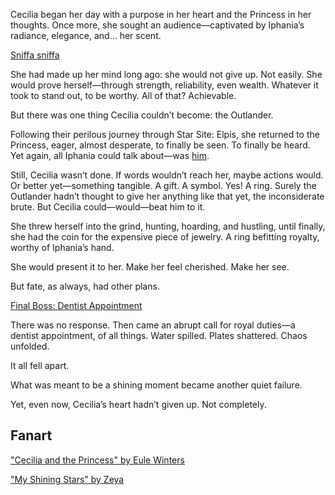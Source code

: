 <!-- title: One And Only -->

Cecilia began her day with a purpose in her heart and the Princess in her thoughts. Once more, she sought an audience—captivated by Iphania’s radiance, elegance, and... her scent.

[Sniffa sniffa](#embed:https://www.youtube.com/live/NGC0VaSUPnE?t=990s)

She had made up her mind long ago: she would not give up. Not easily. She would prove herself—through strength, reliability, even wealth. Whatever it took to stand out, to be worthy. All of that? Achievable.

But there was one thing Cecilia couldn’t become: the Outlander.

Following their perilous journey through Star Site: Elpis, she returned to the Princess, eager, almost desperate, to finally be seen. To finally be heard. Yet again, all Iphania could talk about—was [him](https://www.youtube.com/watch?v=NGC0VaSUPnE&t=15300s).

Still, Cecilia wasn’t done. If words wouldn’t reach her, maybe actions would. Or better yet—something tangible. A gift. A symbol. Yes! A ring. Surely the Outlander hadn’t thought to give her anything like that yet, the inconsiderate brute. But Cecilia could—would—beat him to it.

She threw herself into the grind, hunting, hoarding, and hustling, until finally, she had the coin for the expensive piece of jewelry. A ring befitting royalty, worthy of Iphania’s hand.

She would present it to her. Make her feel cherished. Make her see.

But fate, as always, had other plans.

[Final Boss: Dentist Appointment](#embed:https://www.youtube.com/live/NGC0VaSUPnE?si=49QslMbdrkjW7Ppf&t=19578)

There was no response. Then came an abrupt call for royal duties—a dentist appointment, of all things. Water spilled. Plates shattered. Chaos unfolded.

It all fell apart.

What was meant to be a shining moment became another quiet failure.

Yet, even now, Cecilia’s heart hadn’t given up. Not completely.

## Fanart

["Cecilia and the Princess" by Eule Winters](https://x.com/Eule_Winters/status/1919969659094499795)

["My Shining Stars" by Zeya](https://x.com/NOminishki/status/1920011853004001565)
